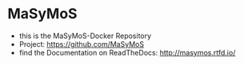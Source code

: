 # MaSyMoS

- this is the MaSyMoS-Docker Repository
- Project: https://github.com/MaSyMoS
- find the Documentation on ReadTheDocs: http://masymos.rtfd.io/

